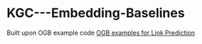 # KGC---Embedding-Baselines


Built upon OGB example code [OGB examples for Link Prediction](https://github.com/snap-stanford/ogb/tree/master/examples/linkproppred)
